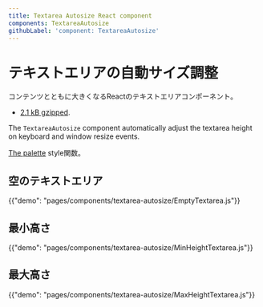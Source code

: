 ```yaml
---
title: Textarea Autosize React component
components: TextareaAutosize
githubLabel: 'component: TextareaAutosize'
---
```


# テキストエリアの自動サイズ調整

<p class="description">コンテンツとともに大きくなるReactのテキストエリアコンポーネント。</p>

- [2.1 kB gzipped](/size-snapshot).

The `TextareaAutosize` component automatically adjust the textarea height on keyboard and window resize events.

[The palette](/system/palette/) style関数。

## 空のテキストエリア

{{"demo": "pages/components/textarea-autosize/EmptyTextarea.js"}}

## 最小高さ

{{"demo": "pages/components/textarea-autosize/MinHeightTextarea.js"}}

## 最大高さ

{{"demo": "pages/components/textarea-autosize/MaxHeightTextarea.js"}}
